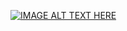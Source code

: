 [![IMAGE ALT TEXT HERE](https://img.https://youtu.be/AXOCKy2z-x0?t=256.jpg)](https://youtu.be/AXOCKy2z-x0)
